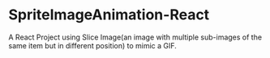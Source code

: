 # SpriteImageAnimation-React
A React Project using Slice Image(an image with multiple sub-images of the same item but in different position) to mimic a GIF.
